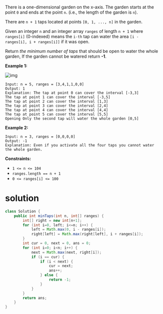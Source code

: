 There is a one-dimensional garden on the x-axis. The garden starts at the point `0` and ends at the point `n`. (i.e., the length of the garden is `n`).

There are `n + 1` taps located at points `[0, 1, ..., n]` in the garden.

Given an integer `n` and an integer array `ranges` of length `n + 1` where `ranges[i]` (0-indexed) means the `i-th` tap can water the area `[i - ranges[i], i + ranges[i]]` if it was open.

Return *the minimum number of taps* that should be open to water the whole garden, If the garden cannot be watered return **-1**.

 

**Example 1:**

![img](https://assets.leetcode.com/uploads/2020/01/16/1685_example_1.png)

```
Input: n = 5, ranges = [3,4,1,1,0,0]
Output: 1
Explanation: The tap at point 0 can cover the interval [-3,3]
The tap at point 1 can cover the interval [-3,5]
The tap at point 2 can cover the interval [1,3]
The tap at point 3 can cover the interval [2,4]
The tap at point 4 can cover the interval [4,4]
The tap at point 5 can cover the interval [5,5]
Opening Only the second tap will water the whole garden [0,5]
```

**Example 2:**

```
Input: n = 3, ranges = [0,0,0,0]
Output: -1
Explanation: Even if you activate all the four taps you cannot water the whole garden.
```

 

**Constraints:**

- `1 <= n <= 104`
- `ranges.length == n + 1`
- `0 <= ranges[i] <= 100`

# solution

```java
class Solution {
    public int minTaps(int n, int[] ranges) {
        int[] right = new int[n+1];
        for (int i=0, left; i<=n; i++) {
            left = Math.max(0, i - ranges[i]);
            right[left] = Math.max(right[left], i + ranges[i]);
        }
        int cur = 0, next = 0, ans = 0;
        for (int i=0; i<n; i++) {
            next = Math.max(next, right[i]);
            if (i == cur) {
                if (i < next) {
                    cur = next;
                    ans++;
                } else {
                    return -1;
                }
            }
        }
        return ans;
    }
}
```

